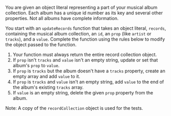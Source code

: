 You are given an object literal representing a part of your musical album collection. Each album has a unique id number as its key and several other properties. Not all albums have complete information.

You start with an ```updateRecords``` function that takes an object literal, ```records```, containing the musical album collection, an ```id```, an ```prop``` (like ```artist``` or ```tracks```), and a ```value```. Complete the function using the rules below to modify the object passed to the function.

1. Your function must always return the entire record collection object.
2. If ```prop``` isn't ```tracks``` and ```value``` isn't an empty string, update or set that album's ```prop``` to ```value```.
3. If ```prop``` is ```tracks``` but the album doesn't have a ```tracks``` property, create an empty array and add ```value``` to it.
4. If ```prop``` is ```tracks``` and ```value``` isn't an empty string, add ```value``` to the end of the album's existing ```tracks``` array.
5. If ```value``` is an empty string, delete the given ```prop``` property from the album.

Note: A copy of the ```recordCollection``` object is used for the tests.